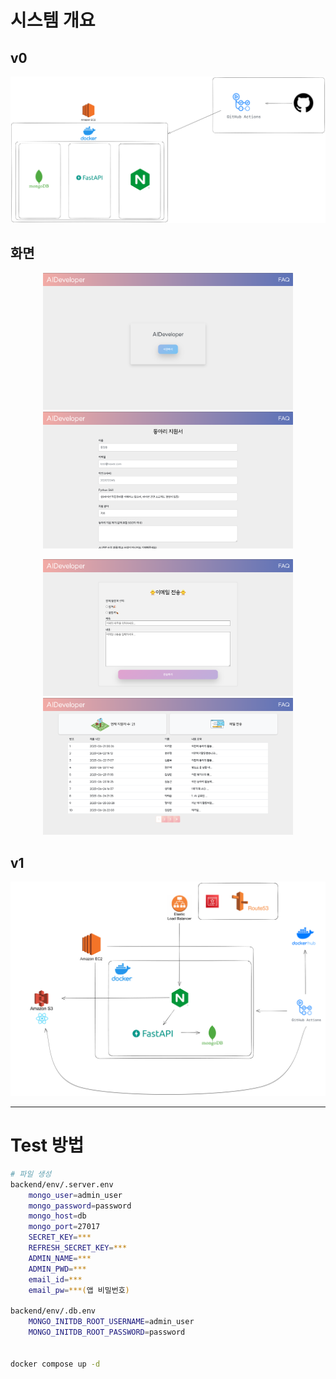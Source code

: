 
# 시스템 개요

## v0
![](./img/aid_v0_system.png)

## 화면
<p align=center>
    <img src="./img/aid_v0_home.png" width=400/>
    <img src="./img/aid_v0_submit.png" width=400/>
</p>
<p align=center>
    <img src="./img/aid_v0_mail.png" width=400/>
    <img src="./img/aid_v0_admin.png" width=400/>
</p>


## v1
![](./img/aid_v1_system.png)

---

# Test 방법

```sh
# 파일 생성
backend/env/.server.env
    mongo_user=admin_user
    mongo_password=password
    mongo_host=db
    mongo_port=27017
    SECRET_KEY=***
    REFRESH_SECRET_KEY=***
    ADMIN_NAME=***
    ADMIN_PWD=***
    email_id=***
    email_pw=***(앱 비밀번호)

backend/env/.db.env
    MONGO_INITDB_ROOT_USERNAME=admin_user
    MONGO_INITDB_ROOT_PASSWORD=password


docker compose up -d
```
